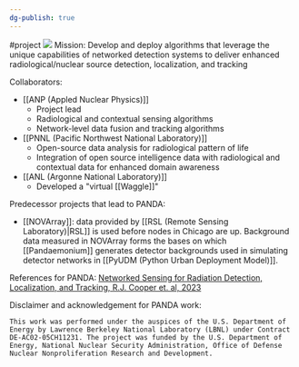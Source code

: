 ```yaml
---
dg-publish: true
---
```

#project 
**![](https://lh5.googleusercontent.com/vyQQIJk9P4US7Tb-TnRpECR_21Y7_pmXaV3Z4eqBptoF9qdZaCCrjF7fArP3y-trOurHxa6Ow7pWp2hFOab7tw_lM0Vj1o3X29zxhCccoNM156zFEJObc3MQtxSL1wjKwk-Tz42gbLGcWR3lltIQ_B5F=nw)**
Mission: Develop and deploy algorithms that leverage the unique capabilities of networked detection systems to deliver enhanced radiological/nuclear source detection, localization, and tracking

Collaborators:
- [[ANP (Appled Nuclear Physics)]]
    - Project lead
    - Radiological and contextual sensing algorithms
    - Network-level data fusion and tracking algorithms
- [[PNNL (Pacific Northwest National Laboratory)]]
    - Open-source data analysis for radiological pattern of life
    - Integration of open source intelligence data with radiological and contextual data for enhanced domain awareness
- [[ANL (Argonne National Laboratory)]]
    - Developed a "virtual [[Waggle]]"


Predecessor projects that lead to PANDA:
- [[NOVArray]]: data provided by [[RSL (Remote Sensing Laboratory)|RSL]] is used before nodes in Chicago are up. Background data measured in NOVArray forms the bases on which [[Pandaemonium]] generates detector backgrounds used in simulating detector networks in [[PyUDM (Python Urban Deployment Model)]].

References for PANDA:
[Networked Sensing for Radiation Detection, Localization, and Tracking, R.J. Cooper et. al, 2023](https://iopscience.iop.org/article/10.1088/1742-6596/2586/1/012125/meta)

Disclaimer and acknowledgement for PANDA work:
```
This work was performed under the auspices of the U.S. Department of Energy by Lawrence Berkeley National Laboratory (LBNL) under Contract DE-AC02-05CH11231. The project was funded by the U.S. Department of Energy, National Nuclear Security Administration, Office of Defense Nuclear Nonproliferation Research and Development.
```